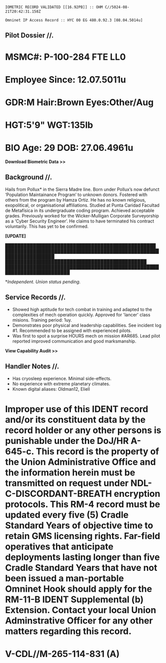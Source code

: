 `IOMETRIC RECORD VALIDATED [[16.92PB]] :: OHM C//5024-08-21T20:42:31.158Z`

`Omninet IP Access Record :: HYC 00 EG 480.0.92.3 [08.04.5014u]` 

## Pilot Dossier //.

# MSMC#: P-100-284 FTE LL0
# Employee Since: 12.07.5011u
# GDR:M Hair:Brown Eyes:Other/Aug
# HGT:5'9" WGT:135lb
# BIO Age: 29 DOB: 27.06.4961u

**Download Biometric Data >>**

## Background //.

Hails from Pollux* in the Sierra Madre line. Born under Pollux’s now defunct ‘Population Maintainance Program’ to unknown donors. Fostered with others from the program by Hamza Ortiz. He has no known religious, exopolitical, or organisational affiliations. Studied at Punta Caridad Facultad de Metafísica in its undergraduate coding program. Achieved acceptable grades. Previously worked for the Wicker-Mulligan Corporate Surveyorship as a ‘Cyber Security Engineer’. He claims to have terminated his contract voluntarily. This has yet to be confirmed. 

**[UPDATE]** 

&#9608;&#9608;&#9608;&#9608;&#9608;&#9608;&#9608;&#9608;&#9608;&#9608;&#9608;&#9608;&#9608;&#9608;&#9608;&#9608;&#9608;&#9608;&#9608;&#9608;&#9608;&#9608;&#9608;&#9608;&#9608;&#9608;&#9608;&#9608;&#9608;&#9608;&#9608;&#9608;&#9608;&#9608;&#9608;&#9608;&#9608;&#9608;&#9608;&#9608;&#9608;&#9608;&#9608;&#9608;&#9608;&#9608;&#9608;&#9608;&#9608; 
&#9608;&#9608;&#9608;&#9608;&#9608;&#9608;&#9608;&#9608;&#9608;&#9608;&#9608;&#9608;&#9608;&#9608;&#9608;&#9608;&#9608;&#9608;&#9608;&#9608;&#9608;&#9608;&#9608;&#9608;&#9608;&#9608;&#9608;&#9608;&#9608;&#9608;&#9608;&#9608;&#9608;&#9608;&#9608;&#9608;&#9608;&#9608;&#9608;&#9608;&#9608;&#9608;&#9608;&#9608;&#9608;&#9608;&#9608;&#9608;&#9608;&#9608;&#9608;&#9608;&#9608;&#9608;&#9608;&#9608;&#9608;&#9608;&#9608;&#9608;&#9608;&#9608;&#9608;&#9608;&#9608;&#9608;
&#9608;&#9608;&#9608;&#9608;&#9608;&#9608;&#9608;&#9608;&#9608;&#9608;&#9608;&#9608;&#9608;&#9608;&#9608;&#9608;&#9608;&#9608;&#9608;&#9608;&#9608;&#9608;&#9608;&#9608;&#9608;&#9608;&#9608;&#9608;&#9608;&#9608;&#9608;&#9608;&#9608;&#9608;&#9608;&#9608;&#9608;&#9608;&#9608;&#9608;&#9608;&#9608;&#9608;&#9608;&#9608;&#9608; 
&#9608;&#9608;&#9608;&#9608;&#9608;&#9608;&#9608;&#9608;&#9608;&#9608;&#9608;&#9608;&#9608;&#9608;&#9608;&#9608;&#9608;&#9608;&#9608;&#9608;&#9608;&#9608;&#9608;&#9608;&#9608;&#9608;&#9608;&#9608;&#9608;&#9608;&#9608;&#9608;&#9608;&#9608;&#9608;&#9608;&#9608;&#9608;&#9608;&#9608;&#9608;&#9608;&#9608;&#9608;&#9608;&#9608;&#9608;&#9608;&#9608;&#9608;&#9608;&#9608;&#9608;&#9608;&#9608;&#9608;&#9608;&#9608;&#9608;&#9608;&#9608;&#9608;&#9608;&#9608;&#9608;&#9608;&#9608;&#9608;&#9608;&#9608;&#9608;

**Independent. Union status pending.*

## Service Records //.

- Showed high aptitude for tech combat in training and adapted to the complexities of mech operation quickly. Approved for 'lancer' class misions. Training period: 1uy.
- Demonstrates poor physical and leadership capabilities. See incident log #1. Recommended to be assigned with experienced pilots.
- Was first to spot a surprise HOURS mech on mission #AR685. Lead pilot reported improved communication and good marksmanship.

**View Capability Audit >>**

## Handler Notes //.

- Has cryosleep experience. Minimal side-effects.
- No experience with extreme planetary climates.
- Known digital aliases: Oldman12, Eliell

# Improper use of this IDENT record and/or its constituent data by the record holder or any other persons is punishable under the DoJ/HR A-645-c. This record is the property of the Union Administrative Office and the information herein must be transmitted on request under NDL-C-DISCORDANT-BREATH encryption protocols. This RM-4 record must be updated every five (5) Cradle Standard Years of objective time to retain GMS licensing rights. Far-field operatives that anticipate deployments lasting longer than five Cradle Standard Years that have not been issued a man-portable Omninet Hook should apply for the RM-11-B IDENT Supplemental (b) Extension. Contact your local Union Adminstrative Officer for any other matters regarding this record. 
# V-CDL//M-265-114-831 (A)